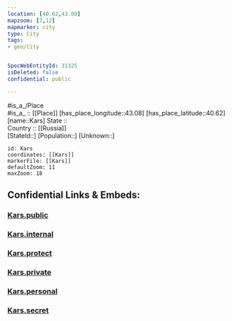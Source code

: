 ```yaml
---
location: [40.62,43.08] 
mapzoom: [7,12] 
mapmarker: city 
type: City
tags:
- geo/City


SpocWebEntityId: 31325
isDeleted: false
confidential: public

---
```

#is_a_/Place  
#is_a_ :: [[Place]] 
[has_place_longitude::43.08] 
[has_place_latitude::40.62] 
[name::Kars] 
State ::  
Country :: [[Russia]]  
[StateId::] 
[Population::] 
[Unknown::] 


```leaflet
id: Kars
coordinates: [[Kars]] 
markerFile: [[Kars]] 
defaultZoom: 11 
maxZoom: 18
```


## Confidential Links & Embeds: 

### [Kars.public](/_public/\Earth\Continent\Europe\Europe~East\Turkey\Provinces~Turkey\Kars\CityKars.public.md) 

### [Kars.internal](/_internal/\Earth\Continent\Europe\Europe~East\Turkey\Provinces~Turkey\Kars\CityKars.internal.md) 

### [Kars.protect](/_protect/\Earth\Continent\Europe\Europe~East\Turkey\Provinces~Turkey\Kars\CityKars.protect.md) 

### [Kars.private](/_private/\Earth\Continent\Europe\Europe~East\Turkey\Provinces~Turkey\Kars\CityKars.private.md) 

### [Kars.personal](/_personal/\Earth\Continent\Europe\Europe~East\Turkey\Provinces~Turkey\Kars\CityKars.personal.md) 

### [Kars.secret](/_secret/\Earth\Continent\Europe\Europe~East\Turkey\Provinces~Turkey\Kars\CityKars.secret.md)

